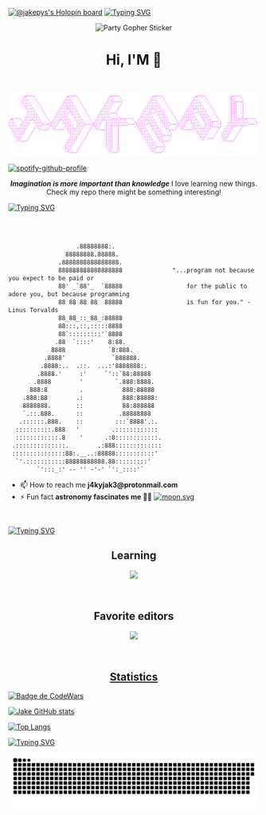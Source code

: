 [![@jakepys's Holopin board](https://holopin.me/jakepys)](https://holopin.io/@jakepys) 
[![Typing SVG](http://readme-typing-svg.herokuapp.com?font=Agdasima&pause=1000&color=11DF19&random=true&width=435&lines=Hi%2C+I'm+Jakepys;And+I+love+Linux%2C+and+programming;What+are+you+waiting+for%2C+check+out+whatever+you+like)](https://git.io/typing-svg)

<p align="center" width="200" style="border-radius: 1000px;">
  <img src="https://media.tenor.com/500rWqut3sMAAAAi/party-gopher.gif" alt="Party Gopher Sticker" />
 
  <h1 align="center">Hi, I'M 🦊</h1>
</p>

  <br>


![](./svg/jakepy.png)

[![spotify-github-profile](https://spotify-github-profile.kittinanx.com/api/view?uid=fgna6pkyqb0rz60dv3xdj6wma&cover_image=true&theme=natemoo-re&show_offline=false&background_color=121212&interchange=false&bar_color=53b14f&bar_color_cover=false)](https://github.com/kittinan/spotify-github-profile)


<p align="center"><strong><i>Imagination is more important than knowledge</i></strong> I love learning new things.<br />Check my repo there might be something interesting!</p>

[![Typing SVG](https://readme-typing-svg.herokuapp.com?font=Fira+Code&pause=1000&color=F71D23&background=FF939300&vCenter=true&multiline=true&width=450&lines=-------------------------------------)](https://git.io/typing-svg)


<br />

```  
  
                   .88888888:.
                88888888.88888.
              .8888888888888888.
              888888888888888888              "...program not because you expect to be paid or
              88' _`88'_  `88888                  for the public to adore you, but because programming
              88 88 88 88  88888                  is fun for you." - Linus Torvalds
              88_88_::_88_:88888
              88:::,::,:::::8888
              88`:::::::::'`8888
             .88  `::::'    8:88.
            8888            `8:888.
          .8888'             `888888.
         .8888:..  .::.  ...:'8888888:.
        .8888.'     :'     `'::`88:88888
       .8888        '         `.888:8888.
      888:8         .           888:88888
    .888:88        .:           888:88888:
    8888888.       ::           88:888888
    `.::.888.      ::          .88888888
   .::::::.888.    ::         :::`8888'.:.
  ::::::::::.888   '         .::::::::::::
  ::::::::::::.8    '      .:8::::::::::::.
 .::::::::::::::.        .:888:::::::::::::
 :::::::::::::::88:.__..:88888:::::::::::'
  `'.:::::::::::88888888888.88:::::::::'
        `':::_:' -- '' -'-' `':_::::'`
```
 

<ul>
   <li>📫 How to reach me <strong>j4kyjak3@protonmail.com</strong></li>
   <li>⚡ Fun fact <strong>astronomy fascinates me 🌌🔭</strong>
   <a href="https://moon-svg.minung.dev">
    <img src="https://moon-svg.minung.dev/moon.svg?size=32&theme=ray" alt="moon.svg" />
  </a>
  </li>
</ul>

<br/>

[![Typing SVG](https://readme-typing-svg.herokuapp.com?font=Fira+Code&pause=1000&color=F71D23&background=FF939300&vCenter=true&multiline=true&width=450&lines=-------------------------------------)](https://git.io/typing-svg)

<h2 align='center'>Learning</h2>

<p align="center">
  <a href="https://skillicons.dev">
    <img src="https://skillicons.dev/icons?i=git,python,bash,linux,docker,go,ts"/>
  </a>
</p>

<br/>
<h2 align="center">Favorite editors </h2>
<p align="center">
  <a href="https://skillicons.dev">
    <img src="https://skillicons.dev/icons?i=vscode,vim" />
</p>

<br />

<h2 align="center"> Statistics </h2>
<a href="https://github.com/anuraghazra/github-readme-stats">

 ![Badge de CodeWars](https://www.codewars.com/users/JuanPerdomo00/badges/small)

 
<!--<p>&nbsp;<img align="center" src="https://github-readme-stats.vercel.app/api?username=juanperdomo00&show_icons=ocean_dark" alt="juanperdomo00" /></p>-->
  
[![Jake GitHub stats](https://github-readme-stats.vercel.app/api?username=JuanPerdomo00&theme=tokyonight)](https://github.com/esteban180sx/github-readme-stats)
  
  
[![Top Langs](https://github-readme-stats.vercel.app/api/top-langs/?username=JuanPerdomo00&layout=compact&theme=tokyonight)](https://github.com/esteban180sx)

[![Typing SVG](https://readme-typing-svg.herokuapp.com?font=Fira+Code&pause=1000&color=F71D23&background=FF939300&vCenter=true&multiline=true&width=450&lines=-------------------------------------)](https://git.io/typing-svg)
  
 ![](./svg/github-user-contribution.svg)



